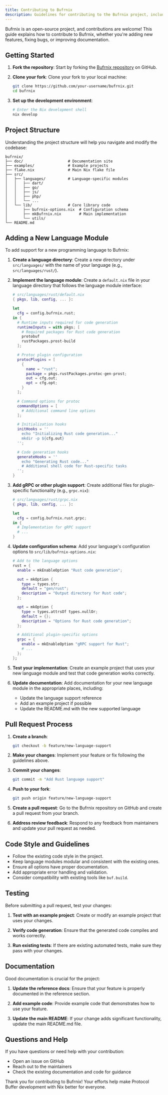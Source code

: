 ```yaml
---
title: Contributing to Bufrnix
description: Guidelines for contributing to the Bufrnix project, including adding new language support.
---
```


Bufrnix is an open-source project, and contributions are welcome! This guide explains how to contribute to Bufrnix, whether you're adding new features, fixing bugs, or improving documentation.

## Getting Started

1. **Fork the repository**: Start by forking the [Bufrnix repository](https://github.com/conneroisu/bufrnix) on GitHub.

2. **Clone your fork**: Clone your fork to your local machine:

   ```bash
   git clone https://github.com/your-username/bufrnix.git
   cd bufrnix
   ```

3. **Set up the development environment**:
   ```bash
   # Enter the Nix development shell
   nix develop
   ```

## Project Structure

Understanding the project structure will help you navigate and modify the codebase:

```
bufrnix/
├── doc/                    # Documentation site
├── examples/               # Example projects
├── flake.nix               # Main Nix flake file
├── src/
│   ├── languages/          # Language-specific modules
│   │   ├── dart/
│   │   ├── go/
│   │   ├── js/
│   │   ├── php/
│   │   └── ...
│   └── lib/                # Core library code
│       ├── bufrnix-options.nix  # Configuration schema
│       ├── mkBufrnix.nix        # Main implementation
│       └── utils/
└── README.md
```

## Adding a New Language Module

To add support for a new programming language to Bufrnix:

1. **Create a language directory**:
   Create a new directory under `src/languages/` with the name of your language (e.g., `src/languages/rust/`).

2. **Implement the language module**:
   Create a `default.nix` file in your language directory that follows the language module interface:

   ```nix
   # src/languages/rust/default.nix
   { pkgs, lib, config, ... }:

   let
     cfg = config.bufrnix.rust;
   in {
     # Runtime inputs required for code generation
     runtimeInputs = with pkgs; [
       # Required packages for Rust code generation
       protobuf
       rustPackages.prost-build
     ];

     # Protoc plugin configuration
     protocPlugins = [
       {
         name = "rust";
         package = pkgs.rustPackages.protoc-gen-prost;
         out = cfg.out;
         opt = cfg.opt;
       }
     ];

     # Command options for protoc
     commandOptions = [
       # Additional command line options
     ];

     # Initialization hooks
     initHooks = ''
       echo "Initializing Rust code generation..."
       mkdir -p ${cfg.out}
     '';

     # Code generation hooks
     generateHooks = ''
       echo "Generating Rust code..."
       # Additional shell code for Rust-specific tasks
     '';
   }
   ```

3. **Add gRPC or other plugin support**:
   Create additional files for plugin-specific functionality (e.g., `grpc.nix`):

   ```nix
   # src/languages/rust/grpc.nix
   { pkgs, lib, config, ... }:

   let
     cfg = config.bufrnix.rust.grpc;
   in {
     # Implementation for gRPC support
     # ...
   }
   ```

4. **Update configuration schema**:
   Add your language's configuration options to `src/lib/bufrnix-options.nix`:

   ```nix
   # Add to the language options
   rust = {
     enable = mkEnableOption "Rust code generation";

     out = mkOption {
       type = types.str;
       default = "gen/rust";
       description = "Output directory for Rust code";
     };

     opt = mkOption {
       type = types.attrsOf types.nullOr;
       default = {};
       description = "Options for Rust code generation";
     };

     # Additional plugin-specific options
     grpc = {
       enable = mkEnableOption "gRPC support for Rust";
       # ...
     };
   };
   ```

5. **Test your implementation**:
   Create an example project that uses your new language module and test that code generation works correctly.

6. **Update documentation**:
   Add documentation for your new language module in the appropriate places, including:
   - Update the language support reference
   - Add an example project if possible
   - Update the README.md with the new supported language

## Pull Request Process

1. **Create a branch**:

   ```bash
   git checkout -b feature/new-language-support
   ```

2. **Make your changes**:
   Implement your feature or fix following the guidelines above.

3. **Commit your changes**:

   ```bash
   git commit -m "Add Rust language support"
   ```

4. **Push to your fork**:

   ```bash
   git push origin feature/new-language-support
   ```

5. **Create a pull request**:
   Go to the Bufrnix repository on GitHub and create a pull request from your branch.

6. **Address review feedback**:
   Respond to any feedback from maintainers and update your pull request as needed.

## Code Style and Guidelines

- Follow the existing code style in the project.
- Keep language modules modular and consistent with the existing ones.
- Ensure all options have proper documentation.
- Add appropriate error handling and validation.
- Consider compatibility with existing tools like `buf.build`.

## Testing

Before submitting a pull request, test your changes:

1. **Test with an example project**:
   Create or modify an example project that uses your changes.

2. **Verify code generation**:
   Ensure that the generated code compiles and works correctly.

3. **Run existing tests**:
   If there are existing automated tests, make sure they pass with your changes.

## Documentation

Good documentation is crucial for the project:

1. **Update the reference docs**:
   Ensure that your feature is properly documented in the reference section.

2. **Add example code**:
   Provide example code that demonstrates how to use your feature.

3. **Update the main README**:
   If your change adds significant functionality, update the main README.md file.

## Questions and Help

If you have questions or need help with your contribution:

- Open an issue on GitHub
- Reach out to the maintainers
- Check the existing documentation and code for guidance

Thank you for contributing to Bufrnix! Your efforts help make Protocol Buffer development with Nix better for everyone.

